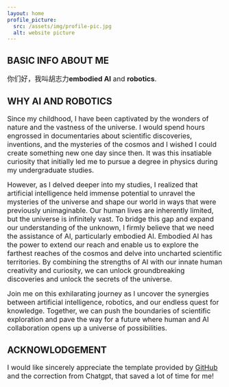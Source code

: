 ```yaml
---
layout: home
profile_picture:
  src: /assets/img/profile-pic.jpg
  alt: website picture
---
```



## BASIC INFO ABOUT ME
<p>
  <font size="3">
你们好，我叫胡志力<strong>embodied AI</strong> and <strong>robotics</strong>.
  </font>
 
</p>

## WHY AI AND ROBOTICS
<p>
  <font size="3">
Since my childhood, I have been captivated by the wonders of nature and the vastness of the universe. I would spend hours engrossed in documentaries about scientific discoveries, inventions, and the mysteries of the cosmos and I wished I could create something new one day since then. It was this insatiable curiosity that initially led me to pursue a degree in physics during my undergraduate studies.  
     </font>
</p>
<p>
  <font size="3">
However, as I delved deeper into my studies, I realized that artificial intelligence held immense potential to unravel the mysteries of the universe and shape our world in ways that were previously unimaginable. Our human lives are inherently limited, but the universe is infinitely vast. To bridge this gap and expand our understanding of the unknown, I firmly believe that we need the assistance of AI, particularly embodied AI.
Embodied AI has the power to extend our reach and enable us to explore the farthest reaches of the cosmos and delve into uncharted scientific territories. By combining the strengths of AI with our innate human creativity and curiosity, we can unlock groundbreaking discoveries and unlock the secrets of the universe.
  </font>
</p>
<p> 
  <font size="3">
Join me on this exhilarating journey as I uncover the synergies between artificial intelligence, robotics, and our endless quest for knowledge. Together, we can push the boundaries of scientific exploration and pave the way for a future where human and AI collaboration opens up a universe of possibilities.
 </font>
</p>

## ACKNOWLODGEMENT
<p>
  <font size="3">
  I would like sincerely appreciate the template provided by <a href="https://github.com/eliottvincent/bay">GitHub</a> and the correction from Chatgpt, that saved a lot of time for me!
   </font>
</p>

